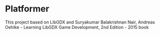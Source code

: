 # Platformer
This project based on LibGDX and Suryakumar Balakrishnan Nair, Andreas Oehlke - Learning LibGDX Game Development, 2nd Edition - 2015 book
